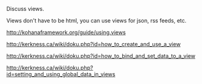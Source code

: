 Discuss views.

Views don't have to be html, you can use views for json, rss feeds, etc.

<http://kohanaframework.org/guide/using.views>

<http://kerkness.ca/wiki/doku.php?id=how_to_create_and_use_a_view>

<http://kerkness.ca/wiki/doku.php?id=how_to_bind_and_set_data_to_a_view>

<http://kerkness.ca/wiki/doku.php?id=setting_and_using_global_data_in_views>